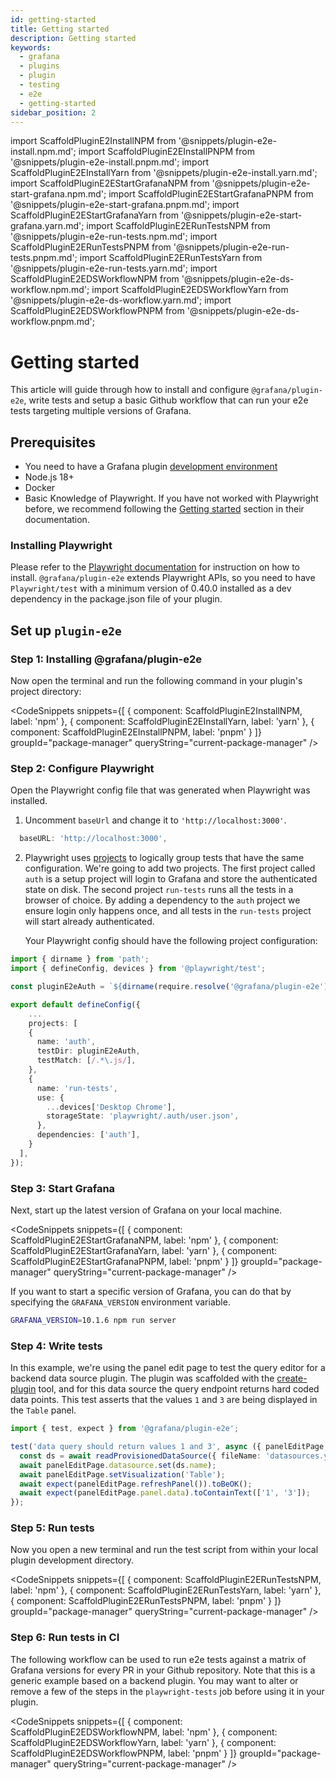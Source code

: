 ```yaml
---
id: getting-started
title: Getting started
description: Getting started
keywords:
  - grafana
  - plugins
  - plugin
  - testing
  - e2e
  - getting-started
sidebar_position: 2
---
```


import ScaffoldPluginE2InstallNPM from '@snippets/plugin-e2e-install.npm.md';
import ScaffoldPluginE2EInstallPNPM from '@snippets/plugin-e2e-install.pnpm.md';
import ScaffoldPluginE2EInstallYarn from '@snippets/plugin-e2e-install.yarn.md';
import ScaffoldPluginE2EStartGrafanaNPM from '@snippets/plugin-e2e-start-grafana.npm.md';
import ScaffoldPluginE2EStartGrafanaPNPM from '@snippets/plugin-e2e-start-grafana.pnpm.md';
import ScaffoldPluginE2EStartGrafanaYarn from '@snippets/plugin-e2e-start-grafana.yarn.md';
import ScaffoldPluginE2ERunTestsNPM from '@snippets/plugin-e2e-run-tests.npm.md';
import ScaffoldPluginE2ERunTestsPNPM from '@snippets/plugin-e2e-run-tests.pnpm.md';
import ScaffoldPluginE2ERunTestsYarn from '@snippets/plugin-e2e-run-tests.yarn.md';
import ScaffoldPluginE2EDSWorkflowNPM from '@snippets/plugin-e2e-ds-workflow.npm.md';
import ScaffoldPluginE2EDSWorkflowYarn from '@snippets/plugin-e2e-ds-workflow.yarn.md';
import ScaffoldPluginE2EDSWorkflowPNPM from '@snippets/plugin-e2e-ds-workflow.pnpm.md';

# Getting started

This article will guide through how to install and configure `@grafana/plugin-e2e`, write tests and setup a basic Github workflow that can run your e2e tests targeting multiple versions of Grafana.

## Prerequisites

- You need to have a Grafana plugin [development environment](https://grafana.com/developers/plugin-tools/get-started/set-up-development-environment)
- Node.js 18+
- Docker
- Basic Knowledge of Playwright. If you have not worked with Playwright before, we recommend following the [Getting started](https://playwright.dev/docs/intro) section in their documentation.

### Installing Playwright

Please refer to the [Playwright documentation](https://playwright.dev/docs/intro#installing-playwright) for instruction on how to install. `@grafana/plugin-e2e` extends Playwright APIs, so you need to have `Playwright/test` with a minimum version of 0.40.0 installed as a dev dependency in the package.json file of your plugin.

## Set up `plugin-e2e`

### Step 1: Installing @grafana/plugin-e2e

Now open the terminal and run the following command in your plugin's project directory:

<CodeSnippets
snippets={[
{ component: ScaffoldPluginE2InstallNPM, label: 'npm' },
{ component: ScaffoldPluginE2EInstallYarn, label: 'yarn' },
{ component: ScaffoldPluginE2EInstallPNPM, label: 'pnpm' }
]}
groupId="package-manager"
queryString="current-package-manager"
/>

### Step 2: Configure Playwright

Open the Playwright config file that was generated when Playwright was installed.

1. Uncomment `baseUrl` and change it to `'http://localhost:3000'`.

```ts title="playwright.config.ts"
  baseURL: 'http://localhost:3000',
```

2. Playwright uses [projects](https://playwright.dev/docs/test-projects) to logically group tests that have the same configuration. We're going to add two projects. The first project called `auth` is a setup project will login to Grafana and store the authenticated state on disk. The second project `run-tests` runs all the tests in a browser of choice. By adding a dependency to the `auth` project we ensure login only happens once, and all tests in the `run-tests` project will start already authenticated.

   Your Playwright config should have the following project configuration:

```ts title="playwright.config.ts"
import { dirname } from 'path';
import { defineConfig, devices } from '@playwright/test';

const pluginE2eAuth = `${dirname(require.resolve('@grafana/plugin-e2e'))}/auth`;

export default defineConfig({
    ...
    projects: [
    {
      name: 'auth',
      testDir: pluginE2eAuth,
      testMatch: [/.*\.js/],
    },
    {
      name: 'run-tests',
      use: {
        ...devices['Desktop Chrome'],
        storageState: 'playwright/.auth/user.json',
      },
      dependencies: ['auth'],
    }
  ],
});
```

### Step 3: Start Grafana

Next, start up the latest version of Grafana on your local machine.

<CodeSnippets
snippets={[
{ component: ScaffoldPluginE2EStartGrafanaNPM, label: 'npm' },
{ component: ScaffoldPluginE2EStartGrafanaYarn, label: 'yarn' },
{ component: ScaffoldPluginE2EStartGrafanaPNPM, label: 'pnpm' }
]}
groupId="package-manager"
queryString="current-package-manager"
/>

If you want to start a specific version of Grafana, you can do that by specifying the `GRAFANA_VERSION` environment variable.

```bash
GRAFANA_VERSION=10.1.6 npm run server
```

### Step 4: Write tests

In this example, we're using the panel edit page to test the query editor for a backend data source plugin. The plugin was scaffolded with the [create-plugin](https://github.com/grafana/plugin-tools/tree/main/packages/create-plugin) tool, and for this data source the query endpoint returns hard coded data points. This test asserts that the values `1` and `3` are being displayed in the `Table` panel.

```ts title="queryEditor.spec.ts"
import { test, expect } from '@grafana/plugin-e2e';

test('data query should return values 1 and 3', async ({ panelEditPage, readProvisionedDataSource }) => {
  const ds = await readProvisionedDataSource({ fileName: 'datasources.yaml' });
  await panelEditPage.datasource.set(ds.name);
  await panelEditPage.setVisualization('Table');
  await expect(panelEditPage.refreshPanel()).toBeOK();
  await expect(panelEditPage.panel.data).toContainText(['1', '3']);
});
```

### Step 5: Run tests

Now you open a new terminal and run the test script from within your local plugin development directory.

<CodeSnippets
snippets={[
{ component: ScaffoldPluginE2ERunTestsNPM, label: 'npm' },
{ component: ScaffoldPluginE2ERunTestsYarn, label: 'yarn' },
{ component: ScaffoldPluginE2ERunTestsPNPM, label: 'pnpm' }
]}
groupId="package-manager"
queryString="current-package-manager"
/>

### Step 6: Run tests in CI

The following workflow can be used to run e2e tests against a matrix of Grafana versions for every PR in your Github repository. Note that this is a generic example based on a backend plugin. You may want to alter or remove a few of the steps in the `playwright-tests` job before using it in your plugin.

<CodeSnippets
snippets={[
{ component: ScaffoldPluginE2EDSWorkflowNPM, label: 'npm' },
{ component: ScaffoldPluginE2EDSWorkflowYarn, label: 'yarn' },
{ component: ScaffoldPluginE2EDSWorkflowPNPM, label: 'pnpm' }
]}
groupId="package-manager"
queryString="current-package-manager"
/>
